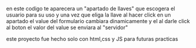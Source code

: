 en este codigo te aparecera un "apartado de llaves" que escogera el usuario para su uso y una vez que 
eliga la llave al hacer click en un apartado el value del formulario cambiara dinamicamente y el
al darle click al boton el valor del value se enviara al "servidor"

este proyecto fue hecho solo con html,css y JS para futuras practicas
